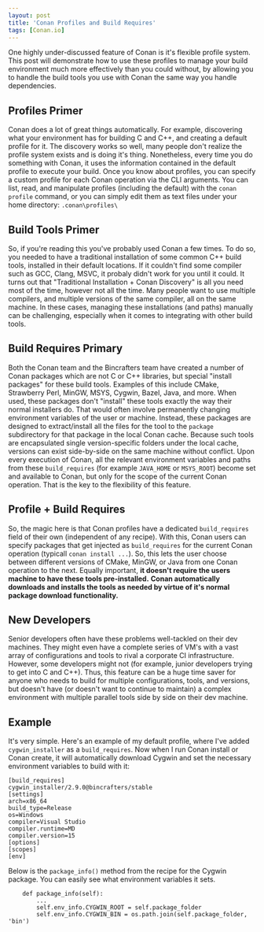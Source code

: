 ```yaml
---
layout: post
title: 'Conan Profiles and Build Requires'
tags: [Conan.io]
---
```


One highly under-discussed feature of Conan is it's flexible profile system. This post will demonstrate how to use these profiles to manage your build environment much more effectively than you could without, by allowing you to handle the build tools you use with Conan the same way you handle dependencies.  

## Profiles Primer
Conan does a lot of great things automatically.  For example, discovering what your environment has for building C and C++, and creating a default profile for it.  The discovery works so well, many people don't realize the profile system exists and is doing it's thing.  Nonetheless, every time you do something with Conan, it uses the information contained in the default profile to execute your build.  Once you know about profiles, you can specify a custom profile for each Conan operation via the CLI arguments.  You can list, read, and manipulate profiles (including the default) with the `conan profile` command, or you can simply edit them as text files under your home directory: `.conan\profiles\`

## Build Tools Primer
So, if you're reading this you've probably used Conan a few times.  To do so, you needed to have a traditional installation of some common C++ build tools, installed in their default locations.  If it couldn't find some compiler such as GCC, Clang, MSVC, it probaly didn't work for you until it could. It turns out that "Traditional Installation + Conan Discovery" is all you need most of the time, however not all the time.  Many people want to use multiple compilers, and multiple versions of the same compiler, all on the same machine.  In these cases, managing these installations (and paths) manually can be challenging, especially when it comes to integrating with other build tools.  

## Build Requires Primary
Both the Conan team and the Bincrafters team have created a number of Conan packages which are not C or C++ libraries, but special "install packages" for these build tools. Examples of this include CMake, Strawberry Perl, MinGW, MSYS, Cygwin, Bazel, Java, and more. When used, these packages don't "install" these tools exactly the way their normal installers do.  That would often involve permanently changing environment variables of the user or machine.  Instead, these packages are designed to extract/install all the files for the tool to the `package` subdirectory for that package in the local Conan cache.  Because such tools are encapsulated single version-specific folders under the local cache, versions can exist side-by-side on the same machine without conflict.  Upon every execution of Conan, all the relevant environment variables and paths from these `build_requires` (for example `JAVA_HOME` or `MSYS_ROOT`) become set and available to Conan, but only for the scope of the current Conan operation. That is the key to the flexibility of this feature. 

## Profile + Build Requires
So, the magic here is that Conan profiles have a dedicated `build_requires` field of their own (independent of any recipe).  With this, Conan users can specify packages that get injected as `build_requires` for the current Conan operation (typicall `conan install ...`).  So, this lets the user choose between different versions of CMake, MinGW, or Java from one Conan operation to the next.  Equally important, **it doesn't require the users machine to have these tools pre-installed.**  **Conan automatically downloads and installs the tools as needed by virtue of it's normal package download functionality.**

## New Developers
Senior developers often have these problems well-tackled on their dev machines.  They might even have a complete series of VM's with a vast array of configurations and tools to rival a corporate CI infrastructure.  However, some developers might not (for example, junior developers trying to get into C and C++).  Thus, this feature can be a huge time saver for anyone who needs to build for multiple configurations, tools, and versions, but doesn't have (or doesn't want to continue to maintain) a complex environment with multiple parallel tools side by side on their dev machine.  

## Example
	
It's very simple.  Here's an example of my default profile, where I've added `cygwin_installer` as a `build_requires`.  Now when I run Conan install or Conan create, it will automatically download Cygwin and set the necessary environment variables to build with it:

```
[build_requires]
cygwin_installer/2.9.0@bincrafters/stable
[settings]
arch=x86_64
build_type=Release
os=Windows
compiler=Visual Studio
compiler.runtime=MD
compiler.version=15
[options]
[scopes]
[env]
```

Below is the `package_info()` method from the recipe for the Cygwin package. You can easily see what environment variables it sets.  

```
    def package_info(self):
        ...
	    self.env_info.CYGWIN_ROOT = self.package_folder
	    self.env_info.CYGWIN_BIN = os.path.join(self.package_folder, 'bin')
```
